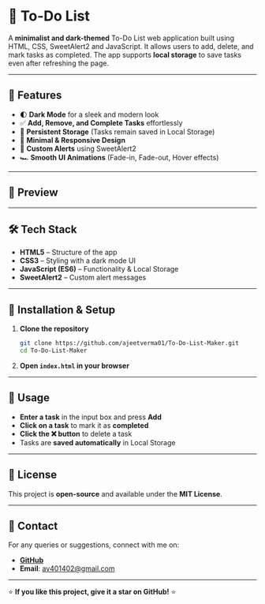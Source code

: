 # 📝 To-Do List

A **minimalist and dark-themed** To-Do List web application built using HTML, CSS, SweetAlert2 and JavaScript. It allows users to add, delete, and mark tasks as completed. The app supports **local storage** to save tasks even after refreshing the page.

---

## 🚀 Features

- 🌓 **Dark Mode** for a sleek and modern look
- ✅ **Add, Remove, and Complete Tasks** effortlessly
- 🔄 **Persistent Storage** (Tasks remain saved in Local Storage)
- 🎨 **Minimal & Responsive Design**
- 🔔 **Custom Alerts** using SweetAlert2
- 🏎 **Smooth UI Animations** (Fade-in, Fade-out, Hover effects)

---

## 📸 Preview


---

## 🛠 Tech Stack

- **HTML5** – Structure of the app
- **CSS3** – Styling with a dark mode UI
- **JavaScript (ES6)** – Functionality & Local Storage
- **SweetAlert2** – Custom alert messages

---

## 🔧 Installation & Setup

1. **Clone the repository**

   ```bash
   git clone https://github.com/ajeetverma01/To-Do-List-Maker.git
   cd To-Do-List-Maker
   ```

2. **Open `index.html` in your browser**

---

## 🎯 Usage

- **Enter a task** in the input box and press **Add**
- **Click on a task** to mark it as **completed**
- **Click the ❌ button** to delete a task
- Tasks are **saved automatically** in Local Storage

---


## 📜 License

This project is **open-source** and available under the **MIT License**.

---

## 📩 Contact

For any queries or suggestions, connect with me on:

- **[GitHub](https://github.com/ajeetverma01)**
- **Email**: [av401402@gmail.com](mailto:av401402@gmail.com)

---

⭐ **If you like this project, give it a star on GitHub!** ⭐
